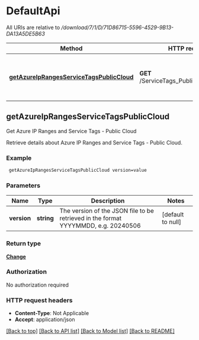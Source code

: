 # DefaultApi

All URIs are relative to */download/7/1/D/71D86715-5596-4529-9B13-DA13A5DE5B63*

Method | HTTP request | Description
------------- | ------------- | -------------
[**getAzureIpRangesServiceTagsPublicCloud**](DefaultApi.md#getAzureIpRangesServiceTagsPublicCloud) | **GET** /ServiceTags_Public_{version}.json | Get Azure IP Ranges and Service Tags - Public Cloud



## getAzureIpRangesServiceTagsPublicCloud

Get Azure IP Ranges and Service Tags - Public Cloud

Retrieve details about Azure IP Ranges and Service Tags - Public Cloud.

### Example

```bash
 getAzureIpRangesServiceTagsPublicCloud version=value
```

### Parameters


Name | Type | Description  | Notes
------------- | ------------- | ------------- | -------------
 **version** | **string** | The version of the JSON file to be retrieved in the format YYYYMMDD, e.g. 20240506 | [default to null]

### Return type

[**Change**](Change.md)

### Authorization

No authorization required

### HTTP request headers

- **Content-Type**: Not Applicable
- **Accept**: application/json

[[Back to top]](#) [[Back to API list]](../README.md#documentation-for-api-endpoints) [[Back to Model list]](../README.md#documentation-for-models) [[Back to README]](../README.md)

